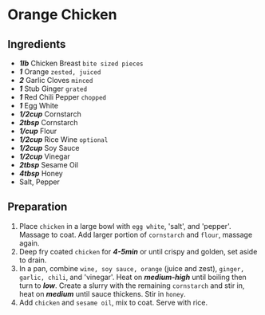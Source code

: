 # Orange Chicken
## Ingredients

+ ___1lb___ Chicken Breast `bite sized pieces`
+ ___1___ Orange `zested, juiced`
+ ___2___ Garlic Cloves `minced`
+ ___1___ Stub Ginger `grated`
+ ___1___ Red Chili Pepper `chopped`
+ ___1___ Egg White
+ ___1/2cup___ Cornstarch
+ ___2tbsp___ Cornstarch
+ ___1/cup___ Flour
+ ___1/2cup___ Rice Wine `optional`
+ ___1/2cup___ Soy Sauce
+ ___1/2cup___ Vinegar
+ ___2tbsp___ Sesame Oil
+ ___4tbsp___ Honey
+ Salt, Pepper

## Preparation

1. Place `chicken` in a large bowl with `egg white`, 'salt', and 'pepper'. Massage to coat. Add larger portion of `cornstarch` and `flour`, massage again.
2. Deep fry coated `chicken` for ___4-5min___ or until crispy and golden, set aside to drain.
3. In a pan, combine `wine, soy sauce, orange` (juice and zest), `ginger, garlic, chili`, and 'vinegar'. Heat on ___medium-high___ until boiling then turn to ___low___. Create a slurry with the remaining `cornstarch` and stir in, heat on ___medium___ until sauce thickens. Stir in `honey`.
4. Add `chicken` and `sesame oil`, mix to coat. Serve with rice.
